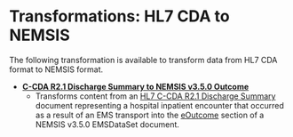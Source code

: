# Transformations: HL7 CDA to NEMSIS

The following transformation is available to transform data from HL7 CDA format to NEMSIS format.

* **[C-CDA R2.1 Discharge Summary to NEMSIS v3.5.0 Outcome](C-CDA-R2.1_DS_to_NEMSIS-3.5.0.md)**
  * Transforms content from an [HL7 C-CDA R2.1 Discharge Summary](https://www.hl7.org/ccdasearch/templates/2.16.840.1.113883.10.20.22.1.8.html) document representing a hospital inpatient encounter that occurred as a result of an EMS transport into the [eOutcome](https://nemsis.org/media/nemsis_v3/release-3.5.0/DataDictionary/PDFHTML/EMSDEMSTATE/sections/eOutcome.002.xml) section of a NEMSIS v3.5.0 EMSDataSet document.
